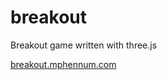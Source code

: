 # breakout

Breakout game written with three.js

[breakout.mphennum.com](https://breakout.mphennum.com)
